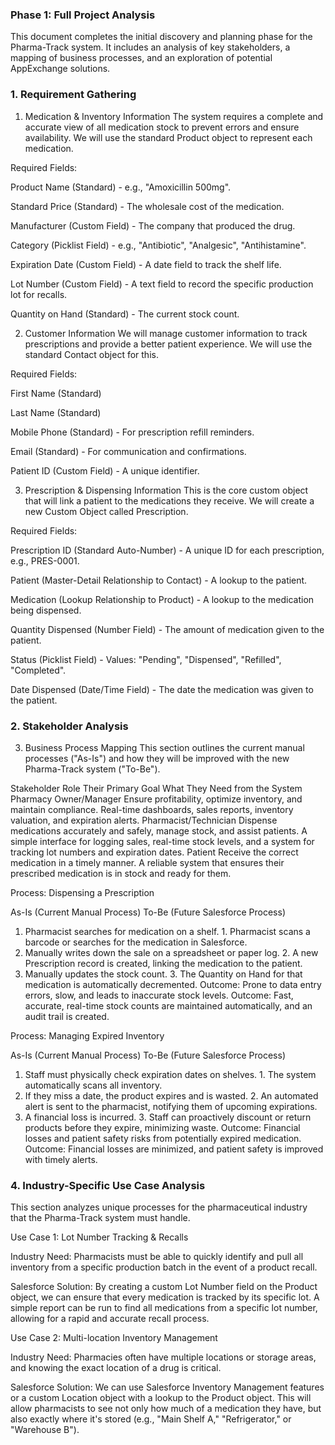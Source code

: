 ### Phase 1: Full Project Analysis

This document completes the initial discovery and planning phase for the Pharma-Track system. It includes an analysis of key stakeholders, a mapping of business processes, and an exploration of potential AppExchange solutions.

### 1. Requirement Gathering

1. Medication & Inventory Information
The system requires a complete and accurate view of all medication stock to prevent errors and ensure availability. We will use the standard Product object to represent each medication.

Required Fields:

Product Name (Standard) - e.g., "Amoxicillin 500mg".

Standard Price (Standard) - The wholesale cost of the medication.

Manufacturer (Custom Field) - The company that produced the drug.

Category (Picklist Field) - e.g., "Antibiotic", "Analgesic", "Antihistamine".

Expiration Date (Custom Field) - A date field to track the shelf life.

Lot Number (Custom Field) - A text field to record the specific production lot for recalls.

Quantity on Hand (Standard) - The current stock count.

2. Customer Information
We will manage customer information to track prescriptions and provide a better patient experience. We will use the standard Contact object for this.

Required Fields:

First Name (Standard)

Last Name (Standard)

Mobile Phone (Standard) - For prescription refill reminders.

Email (Standard) - For communication and confirmations.

Patient ID (Custom Field) - A unique identifier.

3. Prescription & Dispensing Information
This is the core custom object that will link a patient to the medications they receive. We will create a new Custom Object called Prescription.

Required Fields:

Prescription ID (Standard Auto-Number) - A unique ID for each prescription, e.g., PRES-0001.

Patient (Master-Detail Relationship to Contact) - A lookup to the patient.

Medication (Lookup Relationship to Product) - A lookup to the medication being dispensed.

Quantity Dispensed (Number Field) - The amount of medication given to the patient.

Status (Picklist Field) - Values: "Pending", "Dispensed", "Refilled", "Completed".

Date Dispensed (Date/Time Field) - The date the medication was given to the patient.

### 2. Stakeholder Analysis


3. Business Process Mapping
This section outlines the current manual processes ("As-Is") and how they will be improved with the new Pharma-Track system ("To-Be").

Stakeholder Role	Their Primary Goal	What They Need from the System
Pharmacy Owner/Manager	Ensure profitability, optimize inventory, and maintain compliance.	Real-time dashboards, sales reports, inventory valuation, and expiration alerts.
Pharmacist/Technician	Dispense medications accurately and safely, manage stock, and assist patients.	A simple interface for logging sales, real-time stock levels, and a system for tracking lot numbers and expiration dates.
Patient	Receive the correct medication in a timely manner.	A reliable system that ensures their prescribed medication is in stock and ready for them.

Process: Dispensing a Prescription

As-Is (Current Manual Process)	To-Be (Future Salesforce Process)
1. Pharmacist searches for medication on a shelf.	1. Pharmacist scans a barcode or searches for the medication in Salesforce.
2. Manually writes down the sale on a spreadsheet or paper log.	2. A new Prescription record is created, linking the medication to the patient.
3. Manually updates the stock count.	3. The Quantity on Hand for that medication is automatically decremented.
Outcome: Prone to data entry errors, slow, and leads to inaccurate stock levels.	Outcome: Fast, accurate, real-time stock counts are maintained automatically, and an audit trail is created.


Process: Managing Expired Inventory

As-Is (Current Manual Process)	To-Be (Future Salesforce Process)
1. Staff must physically check expiration dates on shelves.	1. The system automatically scans all inventory.
2. If they miss a date, the product expires and is wasted.	2. An automated alert is sent to the pharmacist, notifying them of upcoming expirations.
3. A financial loss is incurred.	3. Staff can proactively discount or return products before they expire, minimizing waste.
Outcome: Financial losses and patient safety risks from potentially expired medication.	Outcome: Financial losses are minimized, and patient safety is improved with timely alerts.

### 4. Industry-Specific Use Case Analysis

This section analyzes unique processes for the pharmaceutical industry that the Pharma-Track system must handle.

Use Case 1: Lot Number Tracking & Recalls

Industry Need: Pharmacists must be able to quickly identify and pull all inventory from a specific production batch in the event of a product recall.

Salesforce Solution: By creating a custom Lot Number field on the Product object, we can ensure that every medication is tracked by its specific lot. A simple report can be run to find all medications from a specific lot number, allowing for a rapid and accurate recall process.

Use Case 2: Multi-location Inventory Management

Industry Need: Pharmacies often have multiple locations or storage areas, and knowing the exact location of a drug is critical.

Salesforce Solution: We can use Salesforce Inventory Management features or a custom Location object with a lookup to the Product object. This will allow pharmacists to see not only how much of a medication they have, but also exactly where it's stored (e.g., "Main Shelf A," "Refrigerator," or "Warehouse B").






